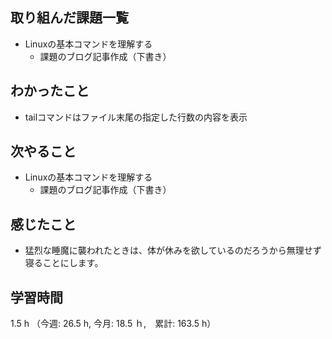 ## 取り組んだ課題一覧
- Linuxの基本コマンドを理解する
  - 課題のブログ記事作成（下書き）
## わかったこと
- tailコマンドはファイル末尾の指定した行数の内容を表示
## 次やること
- Linuxの基本コマンドを理解する
  - 課題のブログ記事作成（下書き）
## 感じたこと
- 猛烈な睡魔に襲われたときは、体が休みを欲しているのだろうから無理せず寝ることにします。
## 学習時間
1.5 h （今週: 26.5 h, 今月: 18.5 ｈ,　累計: 163.5 h）
